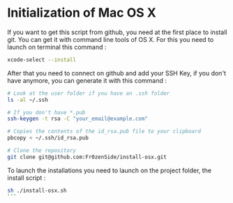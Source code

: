 Initialization of Mac OS X
===========

If you want to get this script from github, you need at the first place to install git. You can get it with command line tools of OS X.
For this you need to launch on terminal this command :
```sh
xcode-select --install
```

After that you need to connect on github and add your SSH Key, if you don't have anymore, you can generate it with this command :
```sh
# Look at the user folder if you have an .ssh folder
ls -al ~/.ssh

# If you don't have *.pub
ssh-keygen -t rsa -C "your_email@example.com"

# Copies the contents of the id_rsa.pub file to your clipboard
pbcopy < ~/.ssh/id_rsa.pub

# Clone the repository
git clone git@github.com:Fr0zenSide/install-osx.git
```

To launch the installations you need to launch on the project folder, the install script :
````sh
sh ./install-osx.sh
```

